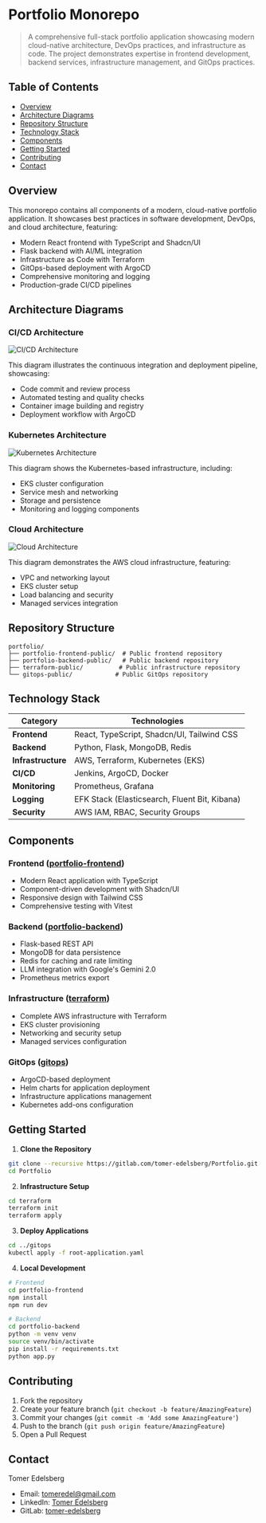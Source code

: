 # Portfolio Monorepo

> A comprehensive full-stack portfolio application showcasing modern cloud-native architecture, DevOps practices, and infrastructure as code. The project demonstrates expertise in frontend development, backend services, infrastructure management, and GitOps practices.

## Table of Contents

- [Overview](#overview)
- [Architecture Diagrams](#architecture-diagrams)
- [Repository Structure](#repository-structure)
- [Technology Stack](#technology-stack)
- [Components](#components)
- [Getting Started](#getting-started)
- [Contributing](#contributing)
- [Contact](#contact)

## Overview

This monorepo contains all components of a modern, cloud-native portfolio application. It showcases best practices in software development, DevOps, and cloud architecture, featuring:

- Modern React frontend with TypeScript and Shadcn/UI
- Flask backend with AI/ML integration
- Infrastructure as Code with Terraform
- GitOps-based deployment with ArgoCD
- Comprehensive monitoring and logging
- Production-grade CI/CD pipelines

## Architecture Diagrams

### CI/CD Architecture
![CI/CD Architecture](docs/images/cicd-architecture.png)

This diagram illustrates the continuous integration and deployment pipeline, showcasing:
- Code commit and review process
- Automated testing and quality checks
- Container image building and registry
- Deployment workflow with ArgoCD

### Kubernetes Architecture
![Kubernetes Architecture](docs/images/kubernetes-architecture.png)

This diagram shows the Kubernetes-based infrastructure, including:
- EKS cluster configuration
- Service mesh and networking
- Storage and persistence
- Monitoring and logging components

### Cloud Architecture
![Cloud Architecture](docs/images/cloud-architecture.png)

This diagram demonstrates the AWS cloud infrastructure, featuring:
- VPC and networking layout
- EKS cluster setup
- Load balancing and security
- Managed services integration

## Repository Structure

```
portfolio/
├── portfolio-frontend-public/  # Public frontend repository
├── portfolio-backend-public/   # Public backend repository
├── terraform-public/          # Public infrastructure repository
└── gitops-public/            # Public GitOps repository
```

## Technology Stack

| Category             | Technologies                                           |
|---------------------|-------------------------------------------------------|
| **Frontend**        | React, TypeScript, Shadcn/UI, Tailwind CSS            |
| **Backend**         | Python, Flask, MongoDB, Redis                         |
| **Infrastructure**  | AWS, Terraform, Kubernetes (EKS)                      |
| **CI/CD**          | Jenkins, ArgoCD, Docker                               |
| **Monitoring**     | Prometheus, Grafana                                   |
| **Logging**        | EFK Stack (Elasticsearch, Fluent Bit, Kibana)         |
| **Security**       | AWS IAM, RBAC, Security Groups                        |

## Components

### Frontend ([portfolio-frontend](https://gitlab.com/tomer-edelsberg/portfolio-frontend.git))
- Modern React application with TypeScript
- Component-driven development with Shadcn/UI
- Responsive design with Tailwind CSS
- Comprehensive testing with Vitest

### Backend ([portfolio-backend](https://gitlab.com/tomer-edelsberg/portfolio-backend.git))
- Flask-based REST API
- MongoDB for data persistence
- Redis for caching and rate limiting
- LLM integration with Google's Gemini 2.0
- Prometheus metrics export

### Infrastructure ([terraform](https://gitlab.com/tomer-edelsberg/infrastructure.git))
- Complete AWS infrastructure with Terraform
- EKS cluster provisioning
- Networking and security setup
- Managed services configuration

### GitOps ([gitops](https://gitlab.com/tomer-edelsberg/gitops.git))
- ArgoCD-based deployment
- Helm charts for application deployment
- Infrastructure applications management
- Kubernetes add-ons configuration

## Getting Started

1. **Clone the Repository**
```bash
git clone --recursive https://gitlab.com/tomer-edelsberg/Portfolio.git
cd Portfolio
```

2. **Infrastructure Setup**
```bash
cd terraform
terraform init
terraform apply
```

3. **Deploy Applications**
```bash
cd ../gitops
kubectl apply -f root-application.yaml
```

4. **Local Development**
```bash
# Frontend
cd portfolio-frontend
npm install
npm run dev

# Backend
cd portfolio-backend
python -m venv venv
source venv/bin/activate
pip install -r requirements.txt
python app.py
```

## Contributing

1. Fork the repository
2. Create your feature branch (`git checkout -b feature/AmazingFeature`)
3. Commit your changes (`git commit -m 'Add some AmazingFeature'`)
4. Push to the branch (`git push origin feature/AmazingFeature`)
5. Open a Pull Request

## Contact

Tomer Edelsberg
- Email: tomeredel@gmail.com
- LinkedIn: [Tomer Edelsberg](https://www.linkedin.com/in/tomer-edelsberg/)
- GitLab: [tomer-edelsberg](https://gitlab.com/tomer-edelsberg) 